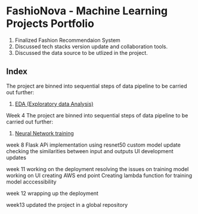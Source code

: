 # FashioNova - Machine Learning Projects Portfolio

1. Finalized Fashion Recommendaion System
2. Discussed tech stacks version update and collaboration tools.
3. Discussed the data source to be utlized in the project.

## Index
The project are binned into sequential steps of data pipeline to be carried out further:
1. [EDA (Exploratory data Analysis)](https://github.com/sarahfuchi/Data-Science/blob/main/EDA%20(Exploratory%20data%20Analysis)/README.md)

Week 4 
The project are binned into sequential steps of data pipeline to be carried out further:
1. [Neural Network training](https://github.com/sarahfuchi/Data-Science/blob/main/EDA%20(Exploratory%20data%20Analysis)/README.md)

week 8 
Flask APi implementation using resnet50
custom model update
checking the similarities between input and outputs
UI development updates

week 11 
working on the deployment
resolving the issues on training model 
working on UI 
creating AWS end point
Creating lambda function for training model acccessibility 

week 12 
wrapping up the deployment

week13
updated the project in a global repository


